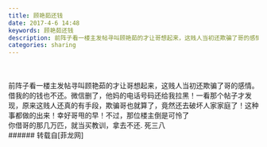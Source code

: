 ```yaml
---
title: 顾艳茹还钱
date: 2017-4-6 14:48
keywords: 顾艳茹还钱
description: 前阵子看一楼主发帖寻叫顾艳茹的才让哥想起来，这贱人当初还欺骗了哥的感情。借我的的钱也不还。微信删了，他妈的电话号码还给我拉黑！一看那个帖子才发现，原来这贱人还真的有手段，欺骗哥也就算了，竟然还去破坏人家家庭了！这种事都做的出来！幸好哥甩的早！不过，那位楼主倒是可怜了你借哥的那几万匹，就当买教训，拿去不还. 死三八
categories: sharing
---
```

<td class="t_f" id="postmessage_658752">

<br/>
<br/>
前阵子看一楼主发帖寻叫顾艳茹的才让哥想起来，这贱人当初还欺骗了哥的感情。借我的的钱也不还。微信删了，他妈的电话号码还给我拉黑！一看那个帖子才发现，原来这贱人还真的有手段，欺骗哥也就算了，竟然还去破坏人家家庭了！这种事都做的出来！幸好哥甩的早！不过，那位楼主倒是可怜了<br/>
你借哥的那几万匹，就当买教训，拿去不还. 死三八<br/>
</td>
###### 转载自[菲龙网]